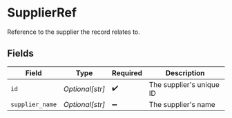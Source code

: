 # SupplierRef

Reference to the supplier the record relates to.


## Fields

| Field                    | Type                     | Required                 | Description              |
| ------------------------ | ------------------------ | ------------------------ | ------------------------ |
| `id`                     | *Optional[str]*          | :heavy_check_mark:       | The supplier's unique ID |
| `supplier_name`          | *Optional[str]*          | :heavy_minus_sign:       | The supplier's name      |